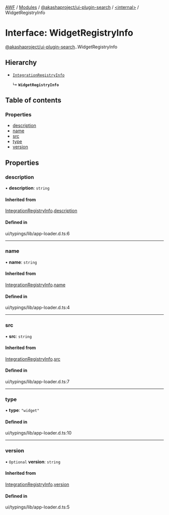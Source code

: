 [AWF](../README.md) / [Modules](../modules.md) / [@akashaproject/ui-plugin-search](../modules/akashaproject_ui_plugin_search.md) / [<internal\>](../modules/akashaproject_ui_plugin_search._internal_.md) / WidgetRegistryInfo

# Interface: WidgetRegistryInfo

[@akashaproject/ui-plugin-search](../modules/akashaproject_ui_plugin_search.md).[<internal>](../modules/akashaproject_ui_plugin_search._internal_.md).WidgetRegistryInfo

## Hierarchy

- [`IntegrationRegistryInfo`](akashaproject_ui_plugin_search._internal_.IntegrationRegistryInfo.md)

  ↳ **`WidgetRegistryInfo`**

## Table of contents

### Properties

- [description](akashaproject_ui_plugin_search._internal_.WidgetRegistryInfo.md#description)
- [name](akashaproject_ui_plugin_search._internal_.WidgetRegistryInfo.md#name)
- [src](akashaproject_ui_plugin_search._internal_.WidgetRegistryInfo.md#src)
- [type](akashaproject_ui_plugin_search._internal_.WidgetRegistryInfo.md#type)
- [version](akashaproject_ui_plugin_search._internal_.WidgetRegistryInfo.md#version)

## Properties

### description

• **description**: `string`

#### Inherited from

[IntegrationRegistryInfo](akashaproject_ui_plugin_search._internal_.IntegrationRegistryInfo.md).[description](akashaproject_ui_plugin_search._internal_.IntegrationRegistryInfo.md#description)

#### Defined in

ui/typings/lib/app-loader.d.ts:6

___

### name

• **name**: `string`

#### Inherited from

[IntegrationRegistryInfo](akashaproject_ui_plugin_search._internal_.IntegrationRegistryInfo.md).[name](akashaproject_ui_plugin_search._internal_.IntegrationRegistryInfo.md#name)

#### Defined in

ui/typings/lib/app-loader.d.ts:4

___

### src

• **src**: `string`

#### Inherited from

[IntegrationRegistryInfo](akashaproject_ui_plugin_search._internal_.IntegrationRegistryInfo.md).[src](akashaproject_ui_plugin_search._internal_.IntegrationRegistryInfo.md#src)

#### Defined in

ui/typings/lib/app-loader.d.ts:7

___

### type

• **type**: ``"widget"``

#### Defined in

ui/typings/lib/app-loader.d.ts:10

___

### version

• `Optional` **version**: `string`

#### Inherited from

[IntegrationRegistryInfo](akashaproject_ui_plugin_search._internal_.IntegrationRegistryInfo.md).[version](akashaproject_ui_plugin_search._internal_.IntegrationRegistryInfo.md#version)

#### Defined in

ui/typings/lib/app-loader.d.ts:5
